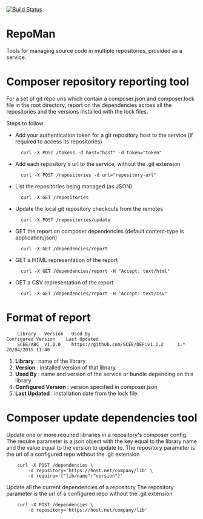 [![Build Status](https://travis-ci.org/timothy-r/repo-man.png)](https://travis-ci.org/timothy-r/repo-man) 

# RepoMan

Tools for managing source code in multiple repositories, provided as a service.

# Composer repository reporting tool

For a set of git repo uris which contain a composer.json and composer.lock file in the root directory, report on the dependencies across all the repositories and the versions installed with the lock files.

Steps to follow

* Add your authentication token for a git repository host to the service (if required to access its repositories)

        curl -X POST /tokens -d host="host" -d token="token"
        
* Add each repository's url to the service, without the .git extension 
 
        curl -X POST /repositories -d url="repository-url"

* List the repositories being managed (as JSON)

        curl -X GET /repositories

* Update the local git repository checkouts from the remotes

        curl -X POST /repositories/update

* GET the report on composer dependencies (default content-type is application/json)

        curl -X GET /dependencies/report
        
* GET a HTML representation of the report
        
        curl -X GET /dependencies/report -H "Accept: text/html"
        
* GET a CSV representation of the report

        curl -X GET /dependencies/report -H "Accept: text/csv"
        
        
# Format of report
        
        Library	  Version	Used By                                Configured Version	 Last Updated
        SCEE/ABC  v1.0.0	https://github.com/SCEE/DEF:v1.2.2     1.*	                20/04/2015 11:40


1. **Library** : name of the library
2. **Version** : installed version of that library
3. **Used By** : name and version of the service or bundle depending on this library 
4. **Configured Version** : version specified in composer.json
5. **Last Updated** : installation date from the lock file.


# Composer update dependencies tool

Update one or more required libraries in a repository's composer config. 
The require parameter is a json object with the key equal to the library name and the value equal to the version to update to.
The repository parameter is the url of a configured repo without the .git extension

        curl -X POST /dependencies \
            -d repository='https://host.net/company/lib' \
            -d require='{"lib/name":"version"}'

Update all the current dependencies of a repository
The repository parameter is the url of a configured repo without the .git extension

        curl -X POST /dependencies \
            -d repository='https://host.net/company/lib'